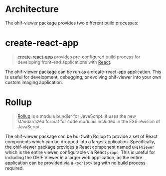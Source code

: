 # Architecture

The ohif-viewer package provides two different build processes:

# create-react-app

> [create-react-app](https://github.com/facebook/create-react-app) provides pre-configured build process for developing front-end applications with [React](https://reactjs.org/).

The ohif-viewer package can be run as a create-react-app application. This is useful for development, debugging, or evolving ohif-viewer into your own custom imaging application.

# Rollup

> [Rollup](https://rollupjs.org/guide/en) is a module bundler for JavaScript. It uses the new standardized format for code modules included in the ES6 revision of JavaScript.

The ohif-viewer package can be built with Rollup to provide a set of React components which can be dropped into a larger application. Specifically, the ohif-viewer package provides a React component named `OHIFViewer` which is the entire viewer, configurable via React `props`. This is useful for including the OHIF Viewer in a larger web application, as the entire application can be provided via a `<script>` tag with no build process required.
